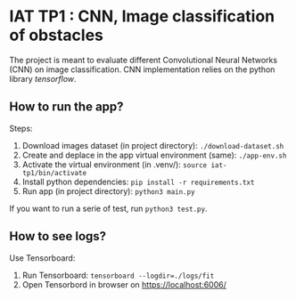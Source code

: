# IAT TP1 : CNN, Image classification of obstacles

The project is meant to evaluate different Convolutional Neural Networks (CNN) on image classification.
CNN implementation relies on the python library _tensorflow_.

## How to run the app?

Steps:

1. Download images dataset (in project directory):  `./download-dataset.sh`
2. Create and deplace in the app virtual environment (same): `./app-env.sh`
3. Activate the virtual environment (in .venv/): `source iat-tp1/bin/activate`
4. Install python dependencies: `pip install -r requirements.txt`
5. Run app (in project directory): `python3 main.py`

If you want to run a serie of test, run `python3 test.py`.

## How to see logs?

Use Tensorboard: 
1. Run Tensorboard: `tensorboard --logdir=./logs/fit`
2. Open Tensorbord in browser on [https://localhost:6006/](https://localhost:6006/)

